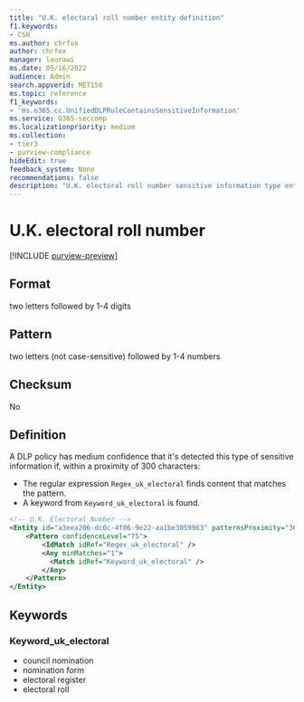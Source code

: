 ```yaml
---
title: "U.K. electoral roll number entity definition"
f1.keywords:
- CSH
ms.author: chrfox
author: chrfox
manager: laurawi
ms.date: 05/16/2022
audience: Admin
search.appverid: MET150
ms.topic: reference
f1_keywords:
- 'ms.o365.cc.UnifiedDLPRuleContainsSensitiveInformation'
ms.service: O365-seccomp
ms.localizationpriority: medium
ms.collection:
- tier3
- purview-compliance
hideEdit: true
feedback_system: None
recommendations: false
description: "U.K. electoral roll number sensitive information type entity definition."
---
```


# U.K. electoral roll number

[!INCLUDE [purview-preview](../includes/purview-preview.md)]

## Format

two letters followed by 1-4 digits

## Pattern

two letters (not case-sensitive) followed by 1-4 numbers

## Checksum

No

## Definition

A DLP policy has medium confidence that it's detected this type of sensitive information if, within a proximity of 300 characters:

- The regular expression `Regex_uk_electoral` finds content that matches the pattern.
- A keyword from `Keyword_uk_electoral` is found.

```xml
<!-- U.K. Electoral Number -->
<Entity id="a3eea206-dc0c-4f06-9e22-aa1be3059963" patternsProximity="300" recommendedConfidence="75">
    <Pattern confidenceLevel="75">
        <IdMatch idRef="Regex_uk_electoral" />
        <Any minMatches="1">
          <Match idRef="Keyword_uk_electoral" />
        </Any>
    </Pattern>
</Entity>
```

## Keywords

### Keyword_uk_electoral

- council nomination
- nomination form
- electoral register
- electoral roll
